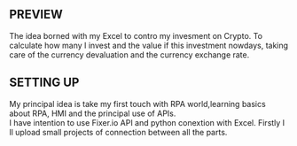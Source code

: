 ## PREVIEW
The idea borned with my Excel to contro my invesment on Crypto.
To calculate how many I invest and the value if this investment nowdays, taking care of the currency devaluation and the currency exchange rate.

## SETTING UP   
My principal idea is take my first touch with RPA world,learning basics about RPA, HMI and the principal use of APIs.                                               
I have intention to use Fixer.io API and python conextion with Excel.
Firstly I ll upload small projects of connection between all the parts.
